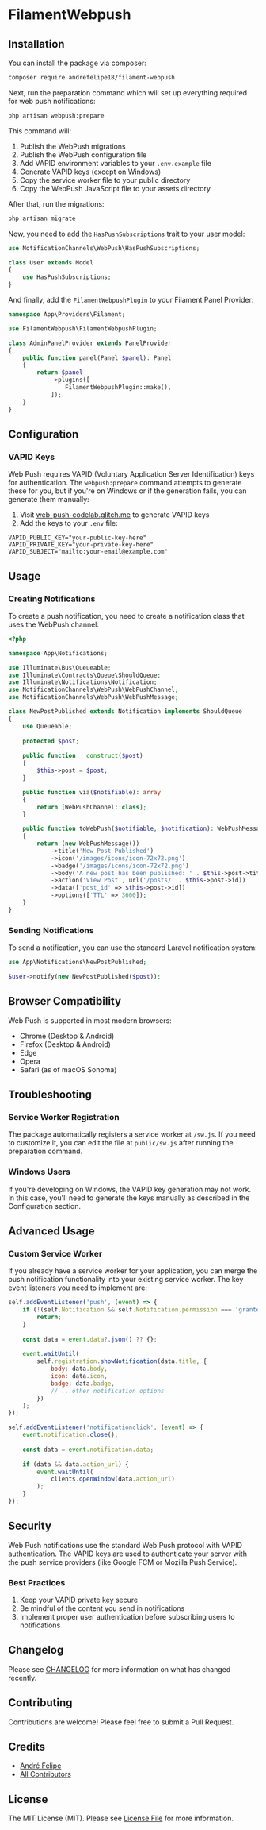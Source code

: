 # FilamentWebpush

## Installation

You can install the package via composer:

```bash
composer require andrefelipe18/filament-webpush
```

Next, run the preparation command which will set up everything required for web push notifications:

```bash 
php artisan webpush:prepare
```

This command will:
1. Publish the WebPush migrations
2. Publish the WebPush configuration file
3. Add VAPID environment variables to your `.env.example` file
4. Generate VAPID keys (except on Windows)
5. Copy the service worker file to your public directory
6. Copy the WebPush JavaScript file to your assets directory

After that, run the migrations:

```bash
php artisan migrate
```

Now, you need to add the `HasPushSubscriptions` trait to your user model:

```php
use NotificationChannels\WebPush\HasPushSubscriptions;

class User extends Model
{
    use HasPushSubscriptions;
}
```

And finally, add the `FilamentWebpushPlugin` to your Filament Panel Provider:

```php
namespace App\Providers\Filament;

use FilamentWebpush\FilamentWebpushPlugin;

class AdminPanelProvider extends PanelProvider
{
    public function panel(Panel $panel): Panel
    {
        return $panel
            ->plugins([
                FilamentWebpushPlugin::make(),
            ]);
    }
}
```

## Configuration

### VAPID Keys

Web Push requires VAPID (Voluntary Application Server Identification) keys for authentication. The `webpush:prepare` command attempts to generate these for you, but if you're on Windows or if the generation fails, you can generate them manually:

1. Visit [web-push-codelab.glitch.me](https://web-push-codelab.glitch.me/) to generate VAPID keys
2. Add the keys to your `.env` file:

```
VAPID_PUBLIC_KEY="your-public-key-here"
VAPID_PRIVATE_KEY="your-private-key-here"
VAPID_SUBJECT="mailto:your-email@example.com"
```

## Usage

### Creating Notifications

To create a push notification, you need to create a notification class that uses the WebPush channel:

```php
<?php

namespace App\Notifications;

use Illuminate\Bus\Queueable;
use Illuminate\Contracts\Queue\ShouldQueue;
use Illuminate\Notifications\Notification;
use NotificationChannels\WebPush\WebPushChannel;
use NotificationChannels\WebPush\WebPushMessage;

class NewPostPublished extends Notification implements ShouldQueue
{
    use Queueable;
    
    protected $post;
    
    public function __construct($post)
    {
        $this->post = $post;
    }

    public function via($notifiable): array
    {
        return [WebPushChannel::class];
    }

    public function toWebPush($notifiable, $notification): WebPushMessage
    {
        return (new WebPushMessage())
            ->title('New Post Published')
            ->icon('/images/icons/icon-72x72.png')
            ->badge('/images/icons/icon-72x72.png')
            ->body('A new post has been published: ' . $this->post->title)
            ->action('View Post', url('/posts/' . $this->post->id))
            ->data(['post_id' => $this->post->id])
            ->options(['TTL' => 3600]);
    }
}
```

### Sending Notifications

To send a notification, you can use the standard Laravel notification system:

```php
use App\Notifications\NewPostPublished;

$user->notify(new NewPostPublished($post));
```

## Browser Compatibility

Web Push is supported in most modern browsers:

- Chrome (Desktop & Android)
- Firefox (Desktop & Android)
- Edge
- Opera
- Safari (as of macOS Sonoma)

## Troubleshooting

### Service Worker Registration

The package automatically registers a service worker at `/sw.js`. If you need to customize it, you can edit the file at `public/sw.js` after running the preparation command.

### Windows Users

If you're developing on Windows, the VAPID key generation may not work. In this case, you'll need to generate the keys manually as described in the Configuration section.

## Advanced Usage

### Custom Service Worker

If you already have a service worker for your application, you can merge the push notification functionality into your existing service worker. The key event listeners you need to implement are:

```js
self.addEventListener('push', (event) => {
    if (!(self.Notification && self.Notification.permission === 'granted')) {
        return;
    }
    
    const data = event.data?.json() ?? {};
    
    event.waitUntil(
        self.registration.showNotification(data.title, {
            body: data.body,
            icon: data.icon,
            badge: data.badge,
            // ...other notification options
        })
    );
});

self.addEventListener('notificationclick', (event) => {
    event.notification.close();
    
    const data = event.notification.data;
    
    if (data && data.action_url) {
        event.waitUntil(
            clients.openWindow(data.action_url)
        );
    }
});
```

## Security

Web Push notifications use the standard Web Push protocol with VAPID authentication. The VAPID keys are used to authenticate your server with the push service providers (like Google FCM or Mozilla Push Service).

### Best Practices

1. Keep your VAPID private key secure
2. Be mindful of the content you send in notifications
3. Implement proper user authentication before subscribing users to notifications

## Changelog

Please see [CHANGELOG](CHANGELOG.md) for more information on what has changed recently.

## Contributing

Contributions are welcome! Please feel free to submit a Pull Request.

## Credits

- [André Felipe](https://github.com/andrefelipe18)
- [All Contributors](../../contributors)

## License

The MIT License (MIT). Please see [License File](LICENSE.md) for more information.